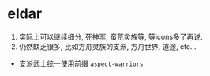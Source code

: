 # eldar

1. 实际上可以继续细分, 死神军, 蛮荒灵族等, 等icons多了再说.
2. 仍然缺乏很多, 比如方舟灵族的支派, 方舟世界, 道途, etc...

+ 支派武士统一使用前缀 `aspect-warriors`
